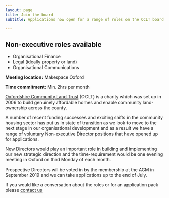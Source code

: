 ```yaml
---
layout: page
title: Join the board
subtitle: Applications now open for a range of roles on the OCLT board

---
```

<div class="pullout-box"> <h2>Non-executive roles available</h2> <ul> <li>Organisational Finance</li> <li>Legal (ideally property or land)</li> <li>Organisational Communications</li> </ul> </div>

**Meeting location:** Makespace Oxford

**Time commitment:** Min. 2hrs per month

[Oxfordshire Community Land Trust](http://oclt.org.uk/content/information) (OCLT) is a charity which was set up in 2006 to build genuinely affordable homes and enable community land-ownership across the county.

A number of recent funding successes and exciting shifts in the community housing sector has put us in state of transition as we look to move to the next stage in our organisational development and as a result we have a range of voluntary Non-executive Director positions that have opened up for applications.

New Directors would play an important role in building and implementing our new strategic direction and the time-requirement would be one evening meeting in Oxford on third Monday of each month.

Prospective Directors will be voted in by the membership at the AGM in September 2019 and we can take applications up to the end of July.

If you would like a conversation about the roles or for an application pack please [contact us](https://www.oclt.org.uk/contact/)